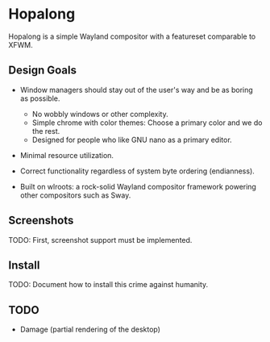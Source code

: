# Hopalong

Hopalong is a simple Wayland compositor with a featureset comparable to XFWM.

## Design Goals

* Window managers should stay out of the user's way and be as boring as possible.
  * No wobbly windows or other complexity.
  * Simple chrome with color themes: Choose a primary color and we do the rest.
  * Designed for people who like GNU nano as a primary editor.

* Minimal resource utilization.

* Correct functionality regardless of system byte ordering (endianness).

* Built on wlroots: a rock-solid Wayland compositor framework powering other
  compositors such as Sway.

## Screenshots

TODO: First, screenshot support must be implemented.

## Install

TODO: Document how to install this crime against humanity.

## TODO

* Damage (partial rendering of the desktop)
